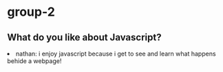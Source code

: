# group-2

## What do you like about Javascript?

<li> nathan: i enjoy javascript because i get to see and learn what happens behide a webpage!